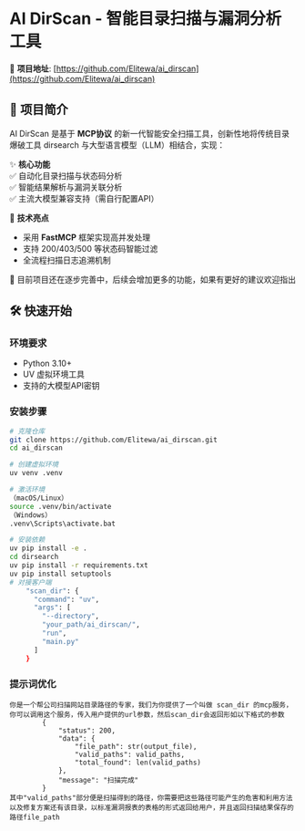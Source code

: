 # AI DirScan - 智能目录扫描与漏洞分析工具

🔗 **项目地址**: [https://github.com/Elitewa/ai_dirscan](https://github.com/Elitewa/ai_dirscan)

## 📖 项目简介

AI DirScan 是基于 **MCP协议** 的新一代智能安全扫描工具，创新性地将传统目录爆破工具 dirsearch 与大型语言模型（LLM）相结合，实现：

✨ **核心功能**  
✅ 自动化目录扫描与状态码分析  
✅ 智能结果解析与漏洞关联分析  
✅ 主流大模型兼容支持（需自行配置API）  

🚀 **技术亮点**  
- 采用 **FastMCP** 框架实现高并发处理
- 支持 200/403/500 等状态码智能过滤
- 全流程扫描日志追溯机制

🤩 目前项目还在逐步完善中，后续会增加更多的功能，如果有更好的建议欢迎指出

## 🛠️ 快速开始

### 环境要求
- Python 3.10+
- UV 虚拟环境工具
- 支持的大模型API密钥

### 安装步骤
```bash
# 克隆仓库
git clone https://github.com/Elitewa/ai_dirscan.git
cd ai_dirscan

# 创建虚拟环境
uv venv .venv

# 激活环境
（macOS/Linux）
source .venv/bin/activate
（Windows）
.venv\Scripts\activate.bat

# 安装依赖
uv pip install -e .
cd dirsearch
uv pip install -r requirements.txt
uv pip install setuptools
# 对接客户端
    "scan_dir": {
      "command": "uv",
      "args": [
        "--directory",
        "your_path/ai_dirscan/",
        "run",
        "main.py"
      ]
    }
```

### 提示词优化

```
你是一个帮公司扫描网站目录路径的专家，我们为你提供了一个叫做 scan_dir 的mcp服务，你可以调用这个服务，传入用户提供的url参数，然后scan_dir会返回形如以下格式的参数
        {
            "status": 200,
            "data": {
                "file_path": str(output_file),
                "valid_paths": valid_paths,
                "total_found": len(valid_paths)
            },
            "message": "扫描完成"
        }
其中"valid_paths"部分便是扫描得到的路径，你需要把这些路径可能产生的危害和利用方法以及修复方案还有该目录，以标准漏洞报表的表格的形式返回给用户，并且返回扫描结果保存的路径file_path
```


